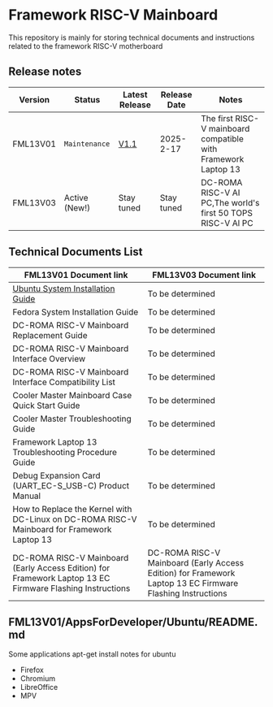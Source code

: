 # Framework RISC-V Mainboard 
This repository is mainly for storing technical documents and instructions related to the framework RISC-V motherboard

## Release notes
|     Version         |   Status      |  Latest Release      |   Release Date  |  Notes |
|---------------|---------------------------|---------------------------|----------------|----------------|
| FML13V01      | `Maintenance`             |  [V1.1](https://github.com/DC-DeepComputing/fml13v01/releases/tag/V1.1)    |  2025-2-17    |  The first RISC-V mainboard compatible with Framework Laptop 13           |
| FML13V03  | Active (New!)          |  Stay tuned    |  Stay tuned   |     DC-ROMA RISC-V AI PC,The world's first 50 TOPS RISC-V Al PC        |



## Technical Documents List

  
| FML13V01 Document link                        | FML13V03 Document link                        |
|--------------------------------------------|--------------------------------------------|
| [Ubuntu System Installation Guide](https://github.com/DC-DeepComputing/Framework/blob/main/FML13V01/Ubuntu%2024.04%20Installation%20on%20the%20DC-ROMA%20RISC-V%20Mainboard.pdf)           |         To be determined      |
| Fedora System Installation Guide                  |       To be determined        |
| DC-ROMA RISC-V Mainboard Replacement Guide                     |       To be determined   |
| DC-ROMA RISC-V Mainboard Interface Overview                 |      To be determined   |
| DC-ROMA RISC-V Mainboard Interface Compatibility List               |      To be determined   |
| Cooler Master Mainboard Case Quick Start Guide           |      To be determined   |
| Cooler Master Troubleshooting Guide              |      To be determined   |
| Framework Laptop 13 Troubleshooting Procedure Guide             |      To be determined   |
| Debug Expansion Card (UART_EC-S_USB-C) Product Manual              |      To be determined   |
| How to Replace the Kernel with DC-Linux on DC-ROMA RISC-V Mainboard for Framework Laptop 13              |      To be determined   |
| DC-ROMA RISC-V Mainboard (Early Access Edition) for Framework Laptop 13 EC Firmware Flashing Instructions             |      DC-ROMA RISC-V Mainboard (Early Access Edition) for Framework Laptop 13 EC Firmware Flashing Instructions   |




## FML13V01/AppsForDeveloper/Ubuntu/README.md
Some applications apt-get install notes for ubuntu
- Firefox
- Chromium
- LibreOffice
- MPV

